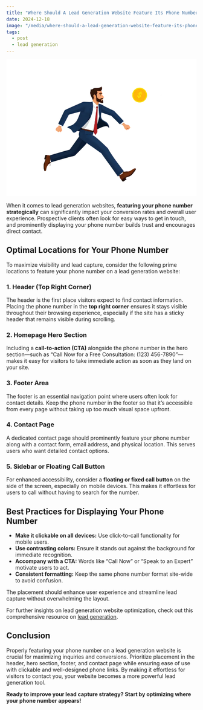 ```yaml
---
title: "Where Should A Lead Generation Website Feature Its Phone Number?"
date: 2024-12-18
image: "/media/where-should-a-lead-generation-website-feature-its-phone-number.webp"
tags:
  - post
  - lead generation
---
```


![Where Should A Lead Generation Website Feature Its Phone Number?](/media/where-should-a-lead-generation-website-feature-its-phone-number.webp)

When it comes to lead generation websites, **featuring your phone number strategically** can significantly impact your conversion rates and overall user experience. Prospective clients often look for easy ways to get in touch, and prominently displaying your phone number builds trust and encourages direct contact.

## Optimal Locations for Your Phone Number

To maximize visibility and lead capture, consider the following prime locations to feature your phone number on a lead generation website:

### 1. Header (Top Right Corner)
The header is the first place visitors expect to find contact information. Placing the phone number in the **top right corner** ensures it stays visible throughout their browsing experience, especially if the site has a sticky header that remains visible during scrolling.

### 2. Homepage Hero Section
Including a **call-to-action (CTA)** alongside the phone number in the hero section—such as “Call Now for a Free Consultation: (123) 456-7890”—makes it easy for visitors to take immediate action as soon as they land on your site.

### 3. Footer Area
The footer is an essential navigation point where users often look for contact details. Keep the phone number in the footer so that it’s accessible from every page without taking up too much visual space upfront.

### 4. Contact Page
A dedicated contact page should prominently feature your phone number along with a contact form, email address, and physical location. This serves users who want detailed contact options.

### 5. Sidebar or Floating Call Button
For enhanced accessibility, consider a **floating or fixed call button** on the side of the screen, especially on mobile devices. This makes it effortless for users to call without having to search for the number.

## Best Practices for Displaying Your Phone Number

- **Make it clickable on all devices:** Use click-to-call functionality for mobile users.
- **Use contrasting colors:** Ensure it stands out against the background for immediate recognition.
- **Accompany with a CTA:** Words like “Call Now” or “Speak to an Expert” motivate users to act.
- **Consistent formatting:** Keep the same phone number format site-wide to avoid confusion.

The placement should enhance user experience and streamline lead capture without overwhelming the layout.

For further insights on lead generation website optimization, check out this comprehensive resource on [lead generation](https://leadcraftr.com/posts/lead-generation/).

## Conclusion

Properly featuring your phone number on a lead generation website is crucial for maximizing inquiries and conversions. Prioritize placement in the header, hero section, footer, and contact page while ensuring ease of use with clickable and well-designed phone links. By making it effortless for visitors to contact you, your website becomes a more powerful lead generation tool.

**Ready to improve your lead capture strategy? Start by optimizing where your phone number appears!**
